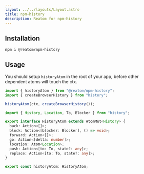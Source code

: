 ```yaml
---
layout: ../../layouts/Layout.astro
title: npm-history
description: Reatom for npm-history
---
```


## Installation

```sh
npm i @reatom/npm-history
```

## Usage

You should setup `historyAtom` in the root of your app, before other dependent atoms will touch the ctx.

```ts
import { historyAtom } from "@reatom/npm-history";
import { createBrowserHistory } from "history";

historyAtom(ctx, createBrowserHistory());
```

```ts
import { History, Location, To, Blocker } from "history";

export interface HistoryAtom extends AtomMut<History> {
  back: Action<[]>;
  block: Action<[blocker: Blocker], () => void>;
  forward: Action<[]>;
  go: Action<[delta: number]>;
  location: Atom<Location>;
  push: Action<[to: To, state?: any]>;
  replace: Action<[to: To, state?: any]>;
}

export const historyAtom: HistoryAtom;
```
